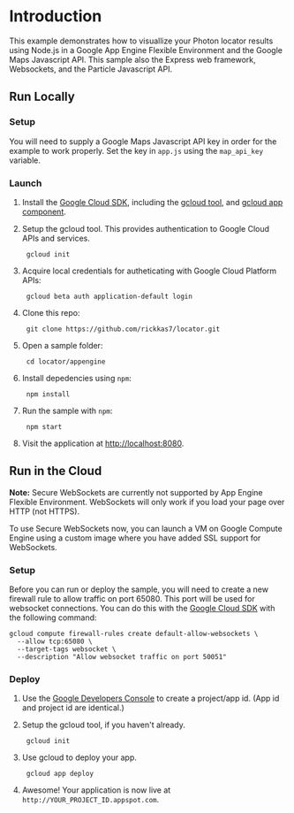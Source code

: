 # Introduction
This example demonstrates how to visuallize your Photon locator results using Node.js in a Google App Engine Flexible Environment and the Google Maps Javascript API. This sample also the Express web framework, Websockets, and the Particle Javascript API. 

## Run Locally

### Setup

You will need to supply a Google Maps Javascript API key in order for the example to work properly. Set the key in `app.js` using the `map_api_key` variable. 

### Launch

1. Install the [Google Cloud SDK](https://cloud.google.com/sdk/), including the [gcloud tool](https://cloud.google.com/sdk/gcloud/), and [gcloud app component](https://cloud.google.com/sdk/gcloud-app).
1. Setup the gcloud tool. This provides authentication to Google Cloud APIs and services.

        gcloud init

1. Acquire local credentials for autheticating with Google Cloud Platform APIs:

        gcloud beta auth application-default login

1. Clone this repo:

        git clone https://github.com/rickkas7/locator.git
1. Open a sample folder:

        cd locator/appengine

1. Install depedencies using `npm`:

        npm install

1. Run the sample with `npm`:

        npm start

1. Visit the application at [http://localhost:8080](http://localhost:8080).

## Run in the Cloud
__Note:__ Secure WebSockets are currently not supported by App Engine Flexible Environment. WebSockets will only work if you load your page over HTTP (not HTTPS).

To use Secure WebSockets now, you can launch a VM on Google Compute Engine using a custom image where you have added SSL support for WebSockets.

### Setup

Before you can run or deploy the sample, you will need to create a new firewall rule to allow traffic on port 65080. This port will be used for websocket connections. You can do this with the [Google Cloud SDK](https://cloud.google.com/sdk) with the following command:

    gcloud compute firewall-rules create default-allow-websockets \
      --allow tcp:65080 \
      --target-tags websocket \
      --description "Allow websocket traffic on port 50051"
      
### Deploy

1. Use the [Google Developers Console](https://console.developer.google.com) to create a project/app id. (App id and project id are identical.)

1. Setup the gcloud tool, if you haven't already.

        gcloud init

1. Use gcloud to deploy your app.

        gcloud app deploy

1. Awesome! Your application is now live at `http://YOUR_PROJECT_ID.appspot.com`.

